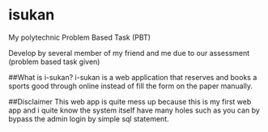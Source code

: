 # isukan
My polytechnic Problem Based Task (PBT)

Develop by several member of my friend and me due to our assessment (problem based task given)

##What is i-sukan?
i-sukan is a web application that reserves and books a sports good through online instead of fill the form on the paper manually.

##Disclaimer
This web app is quite mess up because this is my first web app and i quite know the system itself have many holes such as you can by bypass the admin login by simple sql statement.
